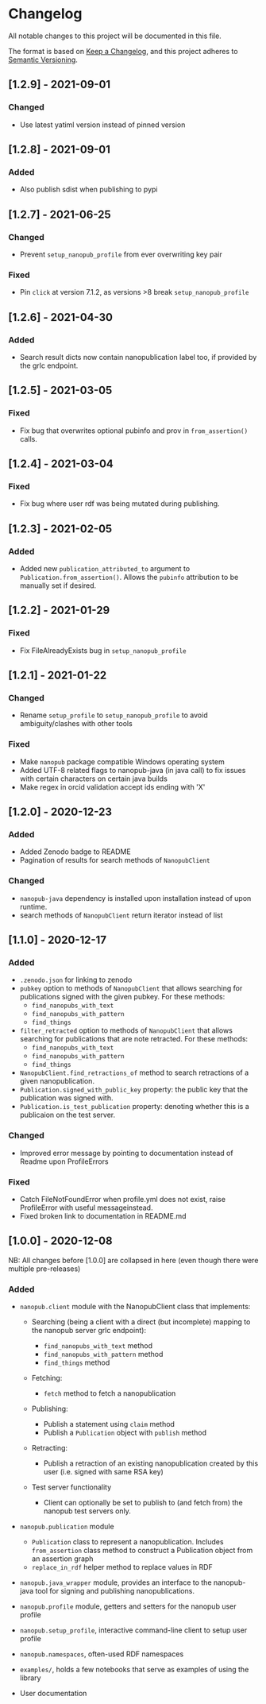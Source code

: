 # Changelog
All notable changes to this project will be documented in this file.

The format is based on [Keep a Changelog](https://keepachangelog.com/en/1.0.0/),
and this project adheres to [Semantic Versioning](https://semver.org/spec/v2.0.0.html).
## [1.2.9] - 2021-09-01
### Changed
* Use latest yatiml version instead of pinned version

## [1.2.8] - 2021-09-01

### Added
* Also publish sdist when publishing to pypi

## [1.2.7] - 2021-06-25

### Changed
* Prevent `setup_nanopub_profile` from ever overwriting key pair

### Fixed
* Pin `click` at version 7.1.2, as versions >8 break `setup_nanopub_profile`

## [1.2.6] - 2021-04-30

### Added
* Search result dicts now contain nanopublication label too, if provided by the grlc endpoint.

## [1.2.5] - 2021-03-05

### Fixed
* Fix bug that overwrites optional pubinfo and prov in `from_assertion()` calls.

## [1.2.4] - 2021-03-04

### Fixed
* Fix bug where user rdf was being mutated during publishing.

## [1.2.3] - 2021-02-05

### Added
* Added new `publication_attributed_to` argument to `Publication.from_assertion()`. Allows the `pubinfo` attribution to be manually set if desired.

## [1.2.2] - 2021-01-29

### Fixed
* Fix FileAlreadyExists bug in `setup_nanopub_profile`

## [1.2.1] - 2021-01-22

### Changed
* Rename `setup_profile` to `setup_nanopub_profile` to avoid ambiguity/clashes with other tools

### Fixed
* Make `nanopub` package compatible Windows operating system
* Added UTF-8 related flags to nanopub-java (in java call) to fix issues with certain characters on certain java builds
* Make regex in orcid validation accept ids ending with 'X'

## [1.2.0] - 2020-12-23

### Added
* Added Zenodo badge to README
* Pagination of results for search methods of `NanopubClient`

### Changed
* `nanopub-java` dependency is installed upon installation instead of upon runtime.
* search methods of `NanopubClient` return iterator instead of list


## [1.1.0] - 2020-12-17

### Added
* `.zenodo.json` for linking to zenodo
* `pubkey` option to methods of `NanopubClient` that allows searching for publications 
    signed with the given pubkey. For these methods:
    - `find_nanopubs_with_text`
    - `find_nanopubs_with_pattern`
    - `find_things`
* `filter_retracted` option to methods of `NanopubClient` that allows searching for publications 
    that are note retracted. For these methods:
    - `find_nanopubs_with_text`
    - `find_nanopubs_with_pattern`
    - `find_things`
* `NanopubClient.find_retractions_of` method to search retractions of a given nanopublication.
* `Publication.signed_with_public_key` property: the public key that the publication was signed with.
* `Publication.is_test_publication` property: denoting whether this is a publicaion on the test server.

### Changed
* Improved error message by pointing to documentation instead of Readme upon ProfileErrors

### Fixed
* Catch FileNotFoundError when profile.yml does not exist, raise ProfileError with useful messageinstead.
* Fixed broken link to documentation in README.md

## [1.0.0] - 2020-12-08

NB: All changes before [1.0.0] are collapsed in here (even though there were multiple pre-releases)
### Added
- `nanopub.client` module with the NanopubClient class that implements:
  * Searching (being a client with a direct (but incomplete) mapping to the nanopub server grlc endpoint):
    * `find_nanopubs_with_text` method
    * `find_nanopubs_with_pattern` method
    * `find_things` method
  * Fetching:
    * `fetch` method to fetch a nanopublication
  * Publishing:
    * Publish a statement using `claim` method
    * Publish a `Publication` object with `publish` method
  * Retracting:
    * Publish a retraction of an existing nanopublication created by this user (i.e. signed with same RSA key)
  
  * Test server functionality
    * Client can optionally be set to publish to (and fetch from) the nanopub test servers only.

- `nanopub.publication` module
  * `Publication` class to represent a nanopublication. 
  Includes `from_assertion` class method to construct a Publication object
  from an assertion graph
  * `replace_in_rdf` helper method to replace values in RDF
- `nanopub.java_wrapper` module, provides an interface to the nanopub-java tool for
  signing and publishing nanopublications.
- `nanopub.profile` module, getters and setters for the nanopub user profile
- `nanopub.setup_profile`, interactive command-line client to setup user profile
- `nanopub.namespaces`, often-used RDF namespaces
- `examples/`, holds a few notebooks that serve as examples of using the library
- User documentation
